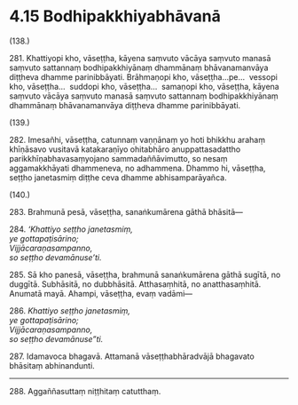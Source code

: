 # 4.15 Bodhipakkhiyabhāvanā

(138.)

281\. Khattiyopi kho, vāseṭṭha, kāyena saṃvuto vācāya saṃvuto manasā saṃvuto sattannaṃ bodhipakkhiyānaṃ dhammānaṃ bhāvanamanvāya diṭṭheva dhamme parinibbāyati. Brāhmaṇopi kho, vāseṭṭha…pe…  vessopi kho, vāseṭṭha…  suddopi kho, vāseṭṭha…  samaṇopi kho, vāseṭṭha, kāyena saṃvuto vācāya saṃvuto manasā saṃvuto sattannaṃ bodhipakkhiyānaṃ dhammānaṃ bhāvanamanvāya diṭṭheva dhamme parinibbāyati.

(139.)

282\. Imesañhi, vāseṭṭha, catunnaṃ vaṇṇānaṃ yo hoti bhikkhu arahaṃ khīṇāsavo vusitavā katakaraṇīyo ohitabhāro anuppattasadattho parikkhīṇabhavasaṃyojano sammadaññāvimutto, so nesaṃ aggamakkhāyati dhammeneva, no adhammena. Dhammo hi, vāseṭṭha, seṭṭho janetasmiṃ diṭṭhe ceva dhamme abhisamparāyañca.

(140.)

283\. Brahmunā pesā, vāseṭṭha, sanaṅkumārena gāthā bhāsitā—

284\. _‘Khattiyo seṭṭho janetasmiṃ,_  
_ye gottapaṭisārino;_  
_Vijjācaraṇasampanno,_  
_so seṭṭho devamānuse’ti._  

285\. Sā kho panesā, vāseṭṭha, brahmunā sanaṅkumārena gāthā sugītā, no duggītā. Subhāsitā, no dubbhāsitā. Atthasaṃhitā, no anatthasaṃhitā. Anumatā mayā. Ahampi, vāseṭṭha, evaṃ vadāmi—

286\. _Khattiyo seṭṭho janetasmiṃ,_  
_ye gottapaṭisārino;_  
_Vijjācaraṇasampanno,_  
_so seṭṭho devamānuse”ti._  

287\. Idamavoca bhagavā. Attamanā vāseṭṭhabhāradvājā bhagavato bhāsitaṃ abhinandunti.

---

288\. Aggaññasuttaṃ niṭṭhitaṃ catutthaṃ.
